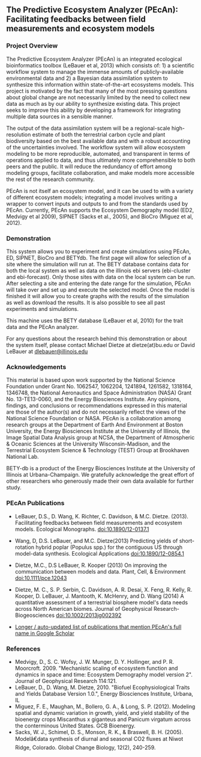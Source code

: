 
## The Predictive Ecosystem Analyzer (PEcAn): Facilitating feedbacks between field measurements and ecosystem models

### Project Overview

The Predictive Ecosystem Analyzer (PEcAn) is an integrated ecological bioinformatics toolbox (LeBauer et al, 2013) which consists of: 1) a scientific workflow system to manage the immense amounts of publicly-available environmental data and 2) a Bayesian data assimilation system to synthesize this information within state-of-the-art ecosystems models. This project is motivated by the fact that many of the most pressing questions about global change are not necessarily limited by the need to collect new data as much as by our ability to synthesize existing data. This project seeks to improve this ability by developing a framework for integrating multiple data sources in a sensible manner.

The output of the data assimilation system will be a regional-scale high-resolution estimate of both the terrestrial carbon cycle and plant biodiversity based on the best available data and with a robust accounting of the uncertainties involved. The workflow system will allow ecosystem modeling to be more reproducible, automated, and transparent in terms of operations applied to data, and thus ultimately more comprehensible to both peers and the public. It will reduce the redundancy of effort among modeling groups, facilitate collaboration, and make models more accessible the rest of the research community.

PEcAn is not itself an ecosystem model, and it can be used to with a variety of different ecosystem models; integrating a model involves writing a wrapper to convert inputs and outputs to and from the standards used by PEcAn. Currently, PEcAn supports the Ecosystem Demography model (ED2, Medvigy et al 2009), SIPNET (Sacks et al., 2005), and BioCro (Miguez et al, 2012).


### Demonstration

This system allows you to experiment and create simulations using PEcAn, ED, SIPNET, BioCro and BETYdb. The first page will allow for selection of a site where the simulation will run at. The BETY database contains data for both the local system as well as data on the illinois ebi servers (ebi-cluster and ebi-forecast). Only those sites with data on the local system can be run. After selecting a site and entering the date range for the simulation, PEcAn will take over and set up and execute the selected model. Once the model is finished it will allow you to create graphs with the results of the simulation as well as download the results. It is also possible to see all past experiments and simulations.

This machine uses the BETY database (LeBauer et al, 2010) for the trait data and the PEcAn analyzer.

For any questions about the research behind this demonstration or about the system itself, please contact Michael Dietze at dietze(at)bu.edu or David LeBauer at dlebauer@illinois.edu

### Acknowledgements

This material is based upon work supported by the National Science Foundation under Grant No. 1062547, 1062204, 1241894, 1261582, 1318164, 1346748, the National Aeronautics and Space Administration (NASA) Grant No. 13-TE13-0060, and the Energy Biosciences Institute. Any opinions, findings, and conclusions or recommendations expressed in this material are those of the author(s) and do not necessarily reflect the views of the National Science Foundation or NASA. PEcAn is a collaboration among research groups at the Department of Earth And Environment at Boston University, the Energy Biosciences Institute at the University of Illinois, the Image Spatial Data Analysis group at NCSA, the Department of Atmospheric & Oceanic Sciences at the University Wisconsin-Madison, and the Terrestrial Ecosystem Science & Technology (TEST) Group at Brookhaven National Lab.

BETY-db is a product of the Energy Biosciences Institute at the University of Illinois at Urbana-Champaign. We gratefully acknowledge the great effort of other researchers who generously made their own data available for further study.

### PEcAn Publications 

* LeBauer, D.S., D. Wang, K. Richter, C. Davidson, & M.C. Dietze. (2013). Facilitating feedbacks between field measurements and ecosystem models. Ecological Monographs. [doi:10.1890/12-0137.1](http://dx.doi.org/10.1890/12-0137.1)
* Wang, D, D.S. LeBauer, and M.C. Dietze(2013) Predicting yields of short-rotation hybrid poplar (Populus spp.) for the contiguous US through model-data synthesis. Ecological Applications [doi:10.1890/12-0854.1](http://dx.doi.org/10.1890/12-0854.1)
* Dietze, M.C., D.S LeBauer, R. Kooper (2013) On improving the communication between models and data. Plant, Cell, & Environment [doi:10.1111/pce.12043](http://dx.doi.org/10.1111/pce.12043)
* Dietze, M. C., S. P. Serbin, C. Davidson, A. R. Desai, X. Feng, R. Kelly, R. Kooper, D. LeBauer, J. Mantooth, K. McHenry, and D. Wang (2014) A quantitative assessment of a terrestrial biosphere model's data needs across North American biomes. Journal of Geophysical Research-Biogeosciences [doi:10.1002/2013jg002392](http://dx.doi.org/10.1002/2013jg002392)

* [Longer / auto-updated list of publications that mention PEcAn's full name in Google Scholar](https://scholar.google.com/scholar?start=0&q="predictive+ecosystem+analyzer+PEcAn")


### References

*    Medvigy, D., S. C. Wofsy, J. W. Munger, D. Y. Hollinger, and P. R. Moorcroft. 2009. "Mechanistic scaling of ecosystem function and dynamics in space and time: Ecosystem Demography model version 2". Journal of Geophysical Research 114:121.
*    LeBauer, D., D. Wang, M. Dietze, 2010. "Biofuel Ecophysiological Traits and Yields Database Version 1.0.", Energy Biosciences Institute, Urbana, IL
*    Miguez, F. E., Maughan, M., Bollero, G. A., & Long, S. P. (2012). Modeling spatial and dynamic variation in growth, yield, and yield stability of the bioenergy crops Miscanthus x giganteus and Panicum virgatum across the conterminous United States. GCB Bioenergy.
*    Sacks, W. J., Schimel, D. S., Monson, R. K., & Braswell, B. H. (2005). Modelâ€data synthesis of diurnal and seasonal CO2 fluxes at Niwot Ridge, Colorado. Global Change Biology, 12(2), 240-259.
